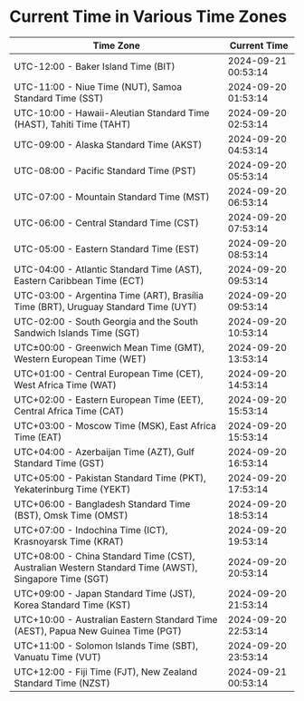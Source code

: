 # Current Time in Various Time Zones

| Time Zone | Current Time |
|-----------|--------------|
| UTC-12:00 - Baker Island Time (BIT) | 2024-09-21 00:53:14 |
| UTC-11:00 - Niue Time (NUT), Samoa Standard Time (SST) | 2024-09-20 01:53:14 |
| UTC-10:00 - Hawaii-Aleutian Standard Time (HAST), Tahiti Time (TAHT) | 2024-09-20 02:53:14 |
| UTC-09:00 - Alaska Standard Time (AKST) | 2024-09-20 04:53:14 |
| UTC-08:00 - Pacific Standard Time (PST) | 2024-09-20 05:53:14 |
| UTC-07:00 - Mountain Standard Time (MST) | 2024-09-20 06:53:14 |
| UTC-06:00 - Central Standard Time (CST) | 2024-09-20 07:53:14 |
| UTC-05:00 - Eastern Standard Time (EST) | 2024-09-20 08:53:14 |
| UTC-04:00 - Atlantic Standard Time (AST), Eastern Caribbean Time (ECT) | 2024-09-20 09:53:14 |
| UTC-03:00 - Argentina Time (ART), Brasília Time (BRT), Uruguay Standard Time (UYT) | 2024-09-20 09:53:14 |
| UTC-02:00 - South Georgia and the South Sandwich Islands Time (SGT) | 2024-09-20 10:53:14 |
| UTC±00:00 - Greenwich Mean Time (GMT), Western European Time (WET) | 2024-09-20 13:53:14 |
| UTC+01:00 - Central European Time (CET), West Africa Time (WAT) | 2024-09-20 14:53:14 |
| UTC+02:00 - Eastern European Time (EET), Central Africa Time (CAT) | 2024-09-20 15:53:14 |
| UTC+03:00 - Moscow Time (MSK), East Africa Time (EAT) | 2024-09-20 15:53:14 |
| UTC+04:00 - Azerbaijan Time (AZT), Gulf Standard Time (GST) | 2024-09-20 16:53:14 |
| UTC+05:00 - Pakistan Standard Time (PKT), Yekaterinburg Time (YEKT) | 2024-09-20 17:53:14 |
| UTC+06:00 - Bangladesh Standard Time (BST), Omsk Time (OMST) | 2024-09-20 18:53:14 |
| UTC+07:00 - Indochina Time (ICT), Krasnoyarsk Time (KRAT) | 2024-09-20 19:53:14 |
| UTC+08:00 - China Standard Time (CST), Australian Western Standard Time (AWST), Singapore Time (SGT) | 2024-09-20 20:53:14 |
| UTC+09:00 - Japan Standard Time (JST), Korea Standard Time (KST) | 2024-09-20 21:53:14 |
| UTC+10:00 - Australian Eastern Standard Time (AEST), Papua New Guinea Time (PGT) | 2024-09-20 22:53:14 |
| UTC+11:00 - Solomon Islands Time (SBT), Vanuatu Time (VUT) | 2024-09-20 23:53:14 |
| UTC+12:00 - Fiji Time (FJT), New Zealand Standard Time (NZST) | 2024-09-21 00:53:14 |
